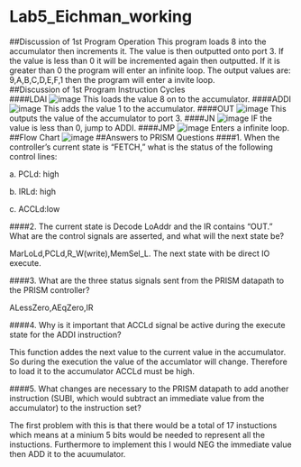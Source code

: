 Lab5_Eichman_working
====================
##Discussion of 1st Program Operation
This program loads 8 into the accumulator then increments it. The value is then outputted onto port 3. If the value is less than 0 it will be incremented again then outputted. If it is greater than 0 the program will enter an infinite loop. The output values are: 9,A,B,C,D,E,F,1 then the program will enter a invite loop.  
##Discussion of 1st Program Instruction Cycles	
####LDAI
![image](https://raw.githubusercontent.com/DanielEichman/Lab5_Eichman_working/master/LDAI.JPG)
This loads the value 8 on to the accumulator.
####ADDI
![image](https://raw.githubusercontent.com/DanielEichman/Lab5_Eichman_working/master/ADDI.JPG)
This adds the value 1 to the accumulator.
####OUT
![image](https://raw.githubusercontent.com/DanielEichman/Lab5_Eichman_working/master/OUT.JPG)
This outputs the value of the accumulator to port 3.
####JN
![image](https://raw.githubusercontent.com/DanielEichman/Lab5_Eichman_working/master/JN.JPG)
IF the value is less than 0, jump to ADDI.
####JMP
![image](https://raw.githubusercontent.com/DanielEichman/Lab5_Eichman_working/master/JMP.JPG)
Enters a infinite loop.
##Flow Chart
![image](https://raw.githubusercontent.com/DanielEichman/Lab5_Eichman_working/master/Flow.JPG)
##Answers to PRISM Questions
####1.	When the controller’s current state is “FETCH,” what is the status of the following control lines:

a.	PCLd: high

b.	IRLd: high

c.	ACCLd:low

####2.	The current state is Decode LoAddr and the IR contains “OUT.”  What are the control signals are asserted, and what will the next state be?

MarLoLd,PCLd,R_W(write),MemSel_L. The next state with be direct IO execute. 

####3.	What are the three status signals sent from the PRISM datapath to the PRISM controller?

ALessZero,AEqZero,IR

####4.	Why is it important that ACCLd signal be active during the execute state for the ADDI instruction?

This function addes the next value to the current value in the accumulator. So during the execution the value of the accumlator will change. Therefore to load it to the accumulator ACCLd must be high. 

####5.	What changes are necessary to the PRISM datapath to add another instruction (SUBI, which would subtract an immediate value from the accumulator) to the instruction set?

The first problem with this is that there would be a total of 17 instuctions which means at a minium 5 bits would be needed to represent all the instuctions. Furthermore to implement this I would NEG the immediate value then ADD it to the acuumulator. 

